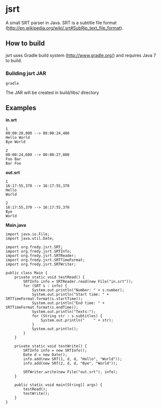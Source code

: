 jsrt
====

A small SRT parser in Java.
SRT is a subtitle file format (http://en.wikipedia.org/wiki/.srt#SubRip_text_file_format).

How to build
------------
jsrt uses Gradle build system (http://www.gradle.org/) and requires Java 7 to build.

### Building jsrt JAR ###
    gradle
The JAR will be created in build/libs/ directory

Examples
--------
__in.srt__

    1
    00:00:20,000 --> 00:00:24,400
    Hello World
    Bye World
    
    2
    00:00:24,600 --> 00:00:27,800
    Foo Bar
    Bar Foo
    

__out.srt__

    1
    16:17:55,370 --> 16:17:55,370
    Hello
    World
    
    2
    16:17:55,370 --> 16:17:55,370
    Bye
    World
    

__Main.java__

    import java.io.File;
    import java.util.Date;
    
    import org.fredy.jsrt.SRT;
    import org.fredy.jsrt.SRTInfo;
    import org.fredy.jsrt.SRTReader;
    import org.fredy.jsrt.SRTTimeFormat;
    import org.fredy.jsrt.SRTWriter;
    
    public class Main {
        private static void testRead() {
            SRTInfo info = SRTReader.read(new File("in.srt"));
            for (SRT s : info) {
                System.out.println("Number: " + s.number);
                System.out.println("Start time: " + SRTTimeFormat.format(s.startTime));
                System.out.println("End time: " + SRTTimeFormat.format(s.endTime));
                System.out.println("Texts:");
                for (String str : s.subtitles) {
                    System.out.println("    " + str);
                }
                System.out.println();
            }
        }
        
        private static void testWrite() {
            SRTInfo info = new SRTInfo();
            Date d = new Date();
            info.add(new SRT(1, d, d, "Hello", "World"));
            info.add(new SRT(2, d, d, "Bye", "World"));
            
            SRTWriter.write(new File("out.srt"), info);
        }
        
        public static void main(String[] args) {
            testRead();
            testWrite();
        }
    }

